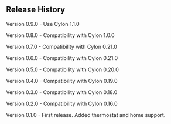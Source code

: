 ## Release History

Version 0.9.0 - Use Cylon 1.1.0

Version 0.8.0 - Compatibility with Cylon 1.0.0

Version 0.7.0 - Compatibility with Cylon 0.21.0

Version 0.6.0 - Compatibility with Cylon 0.21.0

Version 0.5.0 - Compatibility with Cylon 0.20.0

Version 0.4.0 - Compatibility with Cylon 0.19.0

Version 0.3.0 - Compatibility with Cylon 0.18.0

Version 0.2.0 - Compatibility with Cylon 0.16.0

Version 0.1.0 - First release. Added thermostat and home support.
